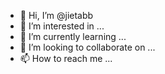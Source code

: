 - 👋 Hi, I’m @jietabb
- 👀 I’m interested in ...
- 🌱 I’m currently learning ...
- 💞️ I’m looking to collaborate on ...
- 📫 How to reach me ...

<!---
jietabb/jietabb is a ✨ special ✨ repository because its `README.md` (this file) appears on your GitHub profile.
You can click the Preview link to take a look at your changes.
--->
